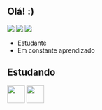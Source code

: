 ## Olá! :)

<div>
  <a href="https://br.linkedin.com/in/jadylacesariof"><img src="https://img.shields.io/badge/LinkedIn-0077B5?style=for-the-badge&logo=linkedin&logoColor=white"></a>
  <a href="mailto:jadylacesariof@gmail.com"><img src="https://img.shields.io/badge/Gmail-D14836?style=for-the-badge&logo=gmail&logoColor=white"></a>
  <a href="https://www.instagram.com/jadylacesario/"><img src="https://img.shields.io/badge/Instagram-E4405F?style=for-the-badge&logo=instagram&logoColor=white"></a>
</div>

- Estudante
- Em constante aprendizado

## Estudando

<div>
  <img src="https://cdn.jsdelivr.net/gh/devicons/devicon/icons/javascript/javascript-original.svg" align="center" height="40" width="40">
  <img src="https://cdn.jsdelivr.net/gh/devicons/devicon/icons/react/react-original.svg" align="center" height="40" width="40"">
</div>
